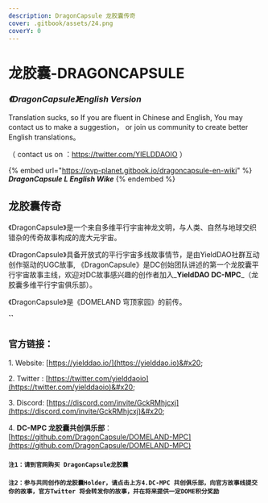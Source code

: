 ```yaml
---
description: DragonCapsule 龙胶囊传奇
cover: .gitbook/assets/24.png
coverY: 0
---
```


# 龙胶囊-DRAGONCAPSULE

### _**《DragonCapsule》English Version**_

Translation sucks, so If you are fluent in Chinese and English, You may contact us to make a suggestion， or join us community to create better English translations。

（ contact us on ：https://twitter.com/YIELDDAOIO ）

{% embed url="https://ovp-planet.gitbook.io/dragoncapsule-en-wiki" %}
_**DragonCapsule L English Wike**_
{% endembed %}

## 龙胶囊传奇

《DragonCapsule》是一个来自多维平行宇宙神龙文明，与人类、自然与地球交织错杂的传奇故事构成的庞大元宇宙。

《DragonCapsule》具备开放式的平行宇宙多线故事情节，是由YieldDAO社群互动创作驱动的UGC故事, 《DragonCapsule》是DC创始团队讲述的第一个龙胶囊平行宇宙故事主线，欢迎对DC故事感兴趣的创作者加入_**YieldDAO DC-MPC**_（龙胶囊多维平行宇宙俱乐部）。

《DragonCapsule》是《DOMELAND 穹顶家园》的前传。

**``**

## **`官方链接：`**

1\. Website: [https://yielddao.io/](https://yielddao.io)&#x20;

2\. Twitter : [https://twitter.com/yielddaoio](https://twitter.com/yielddaoio)&#x20;

3\. Discord: [https://discord.com/invite/GckRMhjcxj](https://discord.com/invite/GckRMhjcxj)&#x20;

4\. **DC-MPC 龙胶囊共创俱乐部**：[https://github.com/DragonCapsule/DOMELAND-MPC](https://github.com/DragonCapsule/DOMELAND-MPC)

#### `注1：请到官网购买 DragonCapsule龙胶囊`

**`注2：参与共同创作的龙胶囊Holder，请点击上方4.DC-MPC 共创俱乐部，向官方故事线提交你的故事，官方Twitter 将会转发你的故事，并在将来提供一定DOME积分奖励`**



